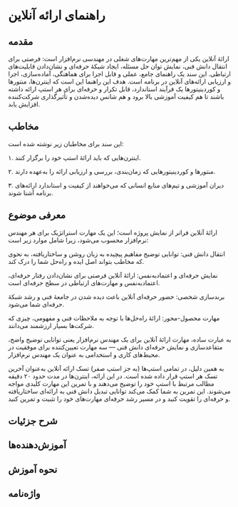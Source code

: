 # راهنمای ارائه آنلاین

## مقدمه

ارائهٔ آنلاین یکی از مهم‌ترین مهارت‌های شغلی در مهندسی نرم‌افزار است: فرصتی برای انتقال دانش فنی، نمایش توان حل مسئله، ایجاد شبکهٔ حرفه‌ای و نشان‌دادن قابلیت‌های ارتباطی. این سند یک راهنمای جامع، عملی و قابل اجرا برای هماهنگی، آماده‌سازی، اجرا و ارزیابی ارائه‌های آنلاین در برنامه است. هدف این راهنما این است که اینترن‌ها، منتورها و کوردینیتورها یک فرآیند استاندارد، قابل تکرار و حرفه‌ای برای هر استپ ارائه داشته باشند تا هم کیفیت آموزشی بالا برود و هم شانس دیده‌شدن و تأثیرگذاری شرکت‌کننده افزایش یابد.

## مخاطب

این سند برای مخاطبان زیر نوشته شده است:

۱. اینترن‌هایی که باید ارائهٔ استپ خود را برگزار کنند.

۲. منتورها و کوردینیتورهایی که زمان‌بندی، بررسی و ارزیابی ارائه را به‌عهده دارند.

۳. دیران آموزشی و تیم‌های منابع انسانی که می‌خواهند از کیفیت و استاندارد ارائه‌های برنامه آشنا شوند.

## معرفی موضوع

ارائهٔ آنلاین فراتر از نمایش پروژه است؛ این یک مهارت استراتژیک برای هر مهندس نرم‌افزار محسوب می‌شود، زیرا شامل موارد زیر است:

انتقال دانش فنی: توانایی توضیح مفاهیم پیچیده به زبان روشن و ساختاریافته، به نحوی که مخاطب بتواند اصل ایده و راه‌حل شما را درک کند.

نمایش حرفه‌ای و اعتمادبه‌نفس: ارائهٔ آنلاین فرصتی برای نشان‌دادن رفتار حرفه‌ای، اعتمادبه‌نفس و مهارت‌های ارتباطی در سطح حرفه‌ای است.

برندسازی شخصی: حضور حرفه‌ای آنلاین باعث دیده شدن در جامعهٔ فنی و رشد شبکهٔ حرفه‌ای شما می‌شود.

مهارت محصول-محور: ارائهٔ راه‌حل‌ها با توجه به ملاحظات فنی و مفهومی، چیزی که شرکت‌ها بسیار ارزشمند می‌دانند.

به عبارت ساده، مهارت ارائهٔ آنلاین برای یک مهندس نرم‌افزار یعنی توانایی توضیح واضح، متقاعدسازی و نمایش حرفه‌ای دانش فنی — سه مهارت تعیین‌کننده برای موفقیت در محیط‌های کاری و استخدامی به عنوان یک مهندس نرم‌افزار.

به همین دلیل، در تمامی استپ‌ها (به جز استپ صفر) تسک ارائه آنلاین به‌عنوان آخرین تسک هر استپ قرار داده شده است. در این ارائه، اینترن‌ها در مدت حدود ۲۰ دقیقه مطالب مرتبط با استپ خود را توضیح می‌دهند و با تمرین این مهارت کلیدی مواجه می‌شوند. این تمرین به شما کمک می‌کند توانایی تبدیل دانش فنی به ارائه‌ای ساختاریافته و حرفه‌ای را تقویت کنید و در مسیر رشد حرفه‌ای مهارت‌های خود را تثبیت و تمرین کنید.

## شرح جزئیات


## آموزش‌دهنده‌ها


## نحوه آموزش


## واژه‌نامه

